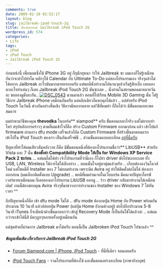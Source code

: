 ```yaml
---
comments: true
date: 2009-02-10 02:52:17
layout: blog
slug: jailbreak-ipod-touch-2g
title: ประสบการณ์ Jailbreak iPod Touch 2G
wordpress_id: 574
categories:
- Life
tags:
- iPod
- iPod Touch
- Jailbreak iPod Touch 2G
---
```


ก่อนหน้านี้ เพื่อนผมซึ่งใช้ iPhone 3G อยู่ ก็ยุนักยุหนา ว่าให้ Jailbreak ซะ ผมเองก็ไม่รู้เหมือนกันว่าจะทำไปทำไม หลักๆใช้ Calendar กับ Ultimate To-Do แค่สองโปรแกรมเอง จริงๆแล้วไม่ได้อยาก Jailbreak อะไรมันมากมายหรอกครับ แต่พอดีนั่งทำงานไปนานๆแล้วเริ่มรู้สึกเบื่อ เลยลองหาอะไรทำเล่นๆ ก็เลย Jailbreak iPod Touch 2G มันซะเลย .. นั่งอ่านในสยามพอดมาหลายวันละ ขอลองดูมั่งละกัน.. [ ![DSC_0543](http://www.armno.in.th/wp-content/uploads/2009/02/dsc-0543-thumb.jpg)](http://www.armno.in.th/wp-content/uploads/2009/02/dsc-0543.jpg) นานมาแล้ว ตอนที่ไปเรียน Mobile 3D Gaming นั้น ได้รู้วิธีการ Jailbreak iPhone เหมือนกันครับ แค่คลิกเดียวก็แหกคุกได้แล้ว .. แต่สำหรับ iPod Touch ในวันนี้ ต่างกันอย่างสิ้นเชิง วิธีอาจมีหลากหลาย แต่วิธีที่ผมทำ ก็ถือได้ว่า มีขั้นตอนเยอะพอสมควร

 

ผมทำตามวิธีของคุณ **thevodka** ในบอร์ด** siampod** ครับ ขั้นตอนเยอะก็จริง แต่ไม่ยากเท่าไหร่ สรุปหลักการคร่าวๆ ตามที่ผมเข้าใจก็คือ สร้าง Custom Firmware ออกมาก่อน แล้ว เข้าไปแก้ firmware ผ่านทาง dfu mode เสร็จแล้วก็อัด Custom Firmware ที่สร้างขึ้นมาตอนแรก เข้าไปใน iPod Touch ของเรา เป็นอันเสร็จพิธี .. ส่วนขั้นตอนแบบละเอียด [อยู่ที่นี่ครับ](http://www.siampod.com/node/7913)

 

ปัญหาที่ทำให้ผมเสียวสันหลังวาบ ก็คือ มีขั้นตอนหนึ่งที่ต้องลงโปรแกรมชื่อว่า** LibUSB** สำหรับ Vista และ 7 นั้น **ต้องตั้งค่า Compatibility Mode ให้เป็น for Windows XP Service Pack 2 ซะก่อน** … แต่ผมไม่ได้ทำ เจ้าโปรแกรมที่ว่านี่เอง ก็ไปทำ driver พังไปซะเยอะเลย ทั้ง USB, LAN, Wireless ใช้การไม่ได้สักอย่าง .. ตอนนั้นใจอยู่ตาตุ่มแล้วครับ .. เกือบต้องลงวินโดวส์ใหม่ แต่โชคดีที่ Installer ของ 7 ไม่ยอมทำงาน เพราะติด Avira อยู่ ทำให้ติดตั้งต่อไม่ได้ ต้องเอาออกก่อน (ผมเลือกติดตั้งแบบ Upgrade) .. พอดีที่ผมอ่านเจอในเว็บบอร์ด มีคนเจอปัญหาไดรฟ์เวอร์หายเหมือนผม ก็เลยลองเอาโปรแกรม LibUSB ออกดู .. ว้าว driver กลับมาทำงานได้เหมือนเดิม! งานนี้ต้องขอบคุณ Avira จริงๆที่มาขวางการทำงานของ Installer ของ Windows 7 ได้ทันเวลา ^^

 

อีกปัญหาหนึ่งก็คือ เข้า dfu mode ไม่ได้ .. dfu mode ต้องกดปุ่ม Home กับ Power พร้อมกันประมาณ 10 วินาที แล้วปล่อยปุ่ม Power (แต่ปุ่ม Home ยังกดค้างอยู่) ต่อไปอีกประมาณ 5-8 วินาที iTunes ก็จะมีหน้าต่างขึ้นมาบอกว่า เข้าสู่ Recovery Mode ก็เป็นอันใช้ได้แล้วล่ะ .. แต่ผมกว่าจะเข้าได้นี่สิ ผิดๆถูกๆหลายครั้งอยู่เหมือนกัน

 

แต่สุดท้ายก็ผ่านการ Jailbreak มาได้ครับ ตอนนี้เป็น Jailbroken iPod Touch ไปซะแล้ว ^^

 

##### ข้อมูลเพิ่มเติม เกี่ยวกับการ Jailbreak iPod Touch 2G

 

  
  * [Forum Siampod.com | iPhone, iPod Touch](http://www.siampod.com/forum/community/iphone) - ที่นี่ที่เดียว จอดเลยครับ
   
  * [iPod Touch Fans](http://www.ipodtouchfans.com/forums/showthread.php?t=137796) - รวมโปรแกรมที่ต้องใช้ และขั้นตอนอย่างละเอียด (ภาษาอังกฤษ)
